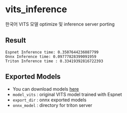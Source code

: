 # vits_inference
한국어 VITS 모델 optimize 및 inference server porting

## Result
```shell
Espnet Inference time: 0.3507644236087799
Onnx Inference time: 0.09777828399091959
Triton Inference time : 0.33419392816722393
```

## Exported Models
* You can download models [here](https://drive.google.com/drive/folders/1VUvmA3K3T8QuW1RkGWSz2xin2j1ZefSq?usp=share_link)
* `model_vits` : original VITS model trained with Espnet
* `export_dir` : onnx exported models
* `onnx_model` : directory for triton server
